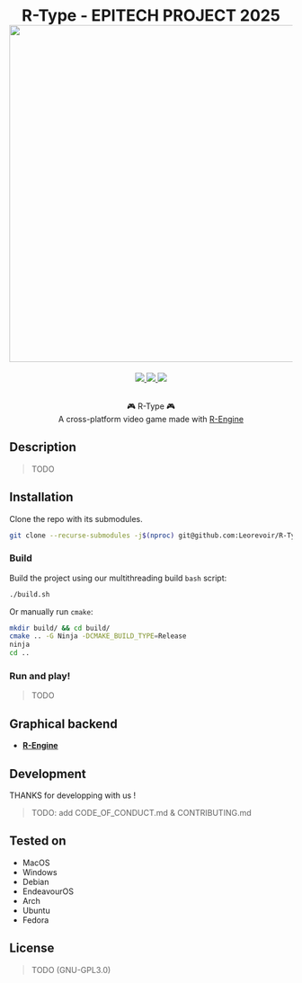 <h1 align="center">
  R-Type - EPITECH PROJECT 2025<br>
  <img src="https://raw.githubusercontent.com/catppuccin/catppuccin/main/assets/palette/macchiato.png" width="600px"/>
  <br>
</h1>

<div align="center">
  <p></p>
  <div align="center">
     <a href="https://github.com/Leorevoir/R-Type/stargazers">
        <img src="https://img.shields.io/github/stars/Leorevoir/R-Type?color=F5BDE6&labelColor=303446&style=for-the-badge&logo=starship&logoColor=F5BDE6">
     </a>
     <a href="https://github.com/Leorevoir/R-Type/">
        <img src="https://img.shields.io/github/repo-size/Leorevoir/R-Type?color=C6A0F6&labelColor=303446&style=for-the-badge&logo=github&logoColor=C6A0F6">
     </a>
     <a href="https://github.com/Leorevoir/R-Type/blob/main/LICENSE">
        <img src="https://img.shields.io/static/v1.svg?style=for-the-badge&label=License&message=GPL3&colorA=313244&colorB=F5A97F&logo=unlicense&logoColor=F5A97F&"/>
     </a>
  </div>
  <br>
</div>

<p align="center">
  🎮 R-Type 🎮<br>
  A cross-platform video game made with
    <a href="https://github.com/Leorevoir/R-Engine">
      R-Engine
    </a>
</p>

## Description

> TODO

## Installation

Clone the repo with its submodules.

```bash
git clone --recurse-submodules -j$(nproc) git@github.com:Leorevoir/R-Type.git
```

### Build

Build the project using our multithreading build `bash` script:

```bash
./build.sh
```

Or manually run `cmake`:

```bash
mkdir build/ && cd build/
cmake .. -G Ninja -DCMAKE_BUILD_TYPE=Release
ninja
cd ..
```

### Run and play!

> TODO

## Graphical backend

- [**R-Engine**](https://github.com/Leorevoir/R-Engine)

## Development

THANKS for developping with us !

> TODO: add CODE_OF_CONDUCT.md & CONTRIBUTING.md

## Tested on

- MacOS
- Windows
- Debian
- EndeavourOS
- Arch
- Ubuntu
- Fedora

## License

> TODO (GNU-GPL3.0)
